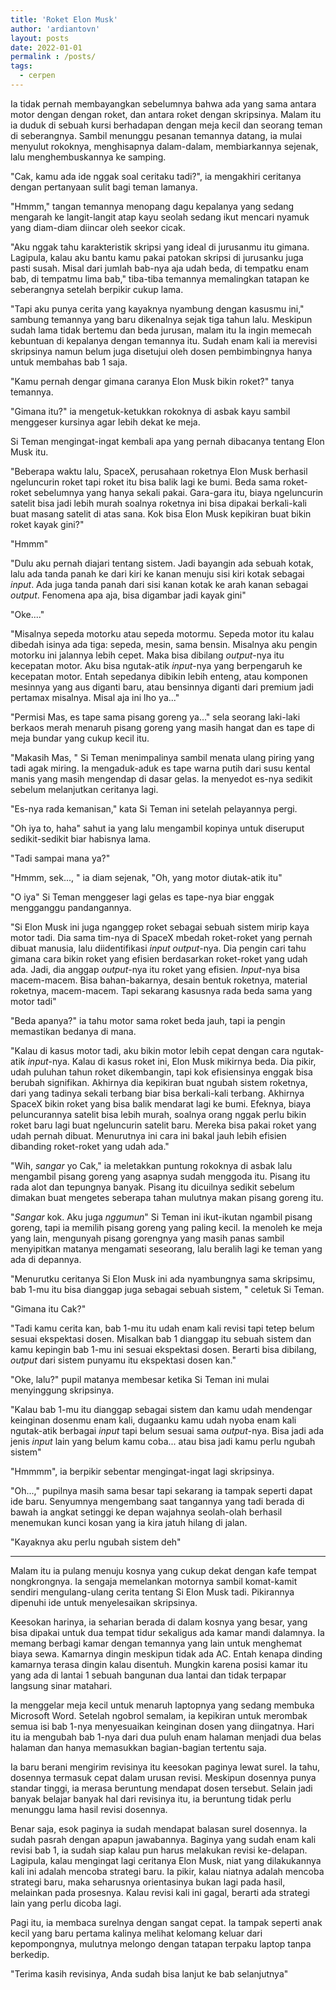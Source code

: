 ```yaml
---
title: 'Roket Elon Musk'
author: 'ardiantovn'
layout: posts
date: 2022-01-01
permalink : /posts/
tags:
  - cerpen
---
```


Ia tidak pernah membayangkan sebelumnya bahwa ada yang sama antara motor dengan dengan roket, dan antara roket dengan skripsinya. Malam itu ia duduk di sebuah kursi berhadapan dengan meja kecil dan seorang teman di seberangnya. Sambil menunggu pesanan temannya datang, ia mulai menyulut rokoknya, menghisapnya dalam-dalam, membiarkannya sejenak, lalu menghembuskannya ke samping.

"Cak, kamu ada ide nggak soal ceritaku tadi?", ia mengakhiri ceritanya dengan pertanyaan sulit bagi teman lamanya.

"Hmmm," tangan temannya menopang dagu kepalanya yang sedang mengarah ke langit-langit atap kayu seolah sedang ikut mencari nyamuk yang diam-diam diincar oleh seekor cicak.

"Aku nggak tahu karakteristik skripsi yang ideal di jurusanmu itu gimana. Lagipula, kalau aku bantu kamu pakai patokan skripsi di jurusanku juga pasti susah. Misal dari jumlah bab-nya aja udah beda, di tempatku enam bab, di tempatmu lima bab," tiba-tiba temannya memalingkan tatapan ke seberangnya setelah berpikir cukup lama.

"Tapi aku punya cerita yang kayaknya nyambung dengan kasusmu ini," sambung temannya yang baru dikenalnya sejak tiga tahun lalu. Meskipun sudah lama tidak bertemu dan beda jurusan, malam itu Ia ingin memecah kebuntuan di kepalanya dengan temannya itu. Sudah enam kali ia merevisi skripsinya namun belum juga disetujui oleh dosen pembimbingnya hanya untuk membahas bab 1 saja. 

"Kamu pernah dengar gimana caranya Elon Musk bikin roket?" tanya temannya.

"Gimana itu?" ia mengetuk-ketukkan rokoknya di asbak kayu sambil menggeser kursinya agar lebih dekat ke meja.

Si Teman mengingat-ingat kembali apa yang pernah dibacanya tentang Elon Musk itu.

"Beberapa waktu lalu, SpaceX, perusahaan roketnya Elon Musk berhasil ngeluncurin roket tapi roket itu bisa balik lagi ke bumi. Beda sama roket-roket sebelumnya yang hanya sekali pakai. Gara-gara itu, biaya ngeluncurin satelit bisa jadi lebih murah soalnya roketnya ini bisa dipakai berkali-kali buat masang satelit di atas sana. Kok bisa Elon Musk kepikiran buat bikin roket kayak gini?"

"Hmmm"

"Dulu aku pernah diajari tentang sistem. Jadi bayangin ada sebuah kotak, lalu ada tanda panah ke dari kiri ke kanan menuju sisi kiri kotak sebagai _input_. Ada juga tanda panah dari sisi kanan kotak ke arah kanan sebagai _output_. Fenomena apa aja, bisa digambar jadi kayak gini"

"Oke...."

"Misalnya sepeda motorku atau sepeda motormu. Sepeda motor itu kalau dibedah isinya ada tiga: sepeda, mesin, sama bensin. Misalnya aku pengin motorku ini jalannya lebih cepet. Maka bisa dibilang  _output_-nya itu kecepatan motor. Aku bisa ngutak-atik _input_-nya yang berpengaruh ke kecepatan motor. Entah sepedanya dibikin lebih enteng, atau komponen mesinnya yang aus diganti baru, atau bensinnya diganti dari premium jadi pertamax misalnya. Misal aja ini lho ya..."

"Permisi Mas, es tape sama pisang goreng ya..." sela seorang laki-laki berkaos merah menaruh pisang goreng yang masih hangat dan es tape di meja bundar yang cukup kecil itu.

"Makasih Mas, " Si Teman menimpalinya sambil menata ulang piring yang tadi agak miring. Ia mengaduk-aduk es tape warna putih dari susu kental manis yang masih mengendap di dasar gelas. Ia menyedot es-nya sedikit sebelum melanjutkan ceritanya lagi.

"Es-nya rada kemanisan," kata Si Teman ini setelah pelayannya pergi.

"Oh iya to, haha" sahut ia yang lalu mengambil kopinya untuk diseruput sedikit-sedikit biar habisnya lama.

"Tadi sampai mana ya?"

"Hmmm, sek..., " ia diam sejenak, "Oh, yang motor diutak-atik itu"

"O iya" Si Teman menggeser lagi gelas es tape-nya biar enggak mengganggu pandangannya. 

"Si Elon Musk ini juga nganggep roket sebagai sebuah sistem mirip kaya motor tadi. Dia sama tim-nya di SpaceX mbedah roket-roket yang pernah dibuat manusia, lalu diidentifikasi _input output_-nya. Dia pengin cari tahu gimana cara bikin roket yang efisien berdasarkan roket-roket yang udah ada. Jadi, dia anggap _output_-nya itu roket yang efisien. _Input_-nya bisa macem-macem. Bisa bahan-bakarnya, desain bentuk roketnya, material roketnya, macem-macem. Tapi sekarang kasusnya rada beda sama yang motor tadi"

"Beda apanya?" ia tahu motor sama roket beda jauh, tapi ia pengin memastikan bedanya di mana.

"Kalau di kasus motor tadi, aku bikin motor lebih cepat dengan cara ngutak-atik _input_-nya. Kalau di kasus roket ini, Elon Musk mikirnya beda. Dia pikir, udah puluhan tahun roket dikembangin, tapi kok efisiensinya enggak bisa berubah signifikan. Akhirnya dia kepikiran buat ngubah sistem roketnya, dari yang tadinya sekali terbang biar bisa berkali-kali terbang. Akhirnya SpaceX bikin roket yang bisa balik mendarat lagi ke bumi. Efeknya, biaya peluncurannya satelit bisa lebih murah, soalnya orang nggak perlu bikin roket baru lagi buat ngeluncurin satelit baru. Mereka bisa pakai roket yang udah pernah dibuat. Menurutnya ini cara ini bakal jauh lebih efisien dibanding roket-roket yang udah ada."

"Wih, _sangar_ yo Cak," ia meletakkan puntung rokoknya di asbak lalu mengambil pisang goreng yang asapnya sudah menggoda itu. Pisang itu rada alot dan tepungnya banyak. Pisang itu dicuilnya sedikit sebelum dimakan buat mengetes seberapa tahan mulutnya makan pisang goreng itu.

"_Sangar_ kok. Aku juga _nggumun_" Si Teman ini ikut-ikutan ngambil pisang goreng, tapi ia memilih pisang goreng yang paling kecil. Ia menoleh ke meja yang lain, mengunyah pisang gorengnya yang masih panas sambil menyipitkan matanya mengamati seseorang, lalu beralih lagi ke teman yang ada di depannya.

"Menurutku ceritanya Si Elon Musk ini ada nyambungnya sama skripsimu, bab 1-mu itu bisa dianggap juga sebagai sebuah sistem, " celetuk Si Teman.

"Gimana itu Cak?"

"Tadi kamu cerita kan, bab 1-mu itu udah enam kali revisi tapi tetep belum sesuai ekspektasi dosen. Misalkan bab 1 dianggap itu sebuah sistem dan kamu kepingin bab 1-mu ini sesuai ekspektasi dosen. Berarti bisa dibilang, _output_ dari sistem punyamu itu ekspektasi dosen kan."

"Oke, lalu?" pupil matanya membesar ketika Si Teman ini mulai menyinggung skripsinya.

"Kalau bab 1-mu itu dianggap sebagai sistem dan kamu udah mendengar keinginan dosenmu enam kali, dugaanku kamu udah nyoba enam kali ngutak-atik berbagai _input_ tapi belum sesuai sama _output_-nya. Bisa jadi ada jenis _input_ lain yang belum kamu coba... atau bisa jadi kamu perlu ngubah sistem"

"Hmmmm", ia berpikir sebentar mengingat-ingat lagi skripsinya.

"Oh...," pupilnya masih sama besar tapi sekarang ia tampak seperti dapat ide baru. Senyumnya mengembang saat tangannya yang tadi berada di bawah ia angkat setinggi ke depan wajahnya seolah-olah berhasil menemukan kunci kosan yang ia kira jatuh hilang di jalan.

"Kayaknya aku perlu ngubah sistem deh" 

***

Malam itu ia pulang menuju kosnya yang cukup dekat dengan kafe tempat nongkrongnya. Ia sengaja memelankan motornya sambil komat-kamit sendiri mengulang-ulang cerita tentang Si Elon Musk tadi. Pikirannya dipenuhi ide untuk menyelesaikan skripsinya.

Keesokan harinya, ia seharian berada di dalam kosnya yang besar, yang bisa dipakai untuk dua tempat tidur sekaligus ada kamar mandi dalamnya. Ia memang berbagi kamar dengan temannya yang lain untuk menghemat biaya sewa. Kamarnya dingin meskipun tidak ada AC. Entah kenapa dinding kamarnya terasa dingin kalau disentuh. Mungkin karena posisi kamar itu yang ada di lantai 1 sebuah bangunan dua lantai dan tidak terpapar langsung sinar matahari.

Ia menggelar meja kecil untuk menaruh laptopnya yang sedang membuka Microsoft Word. Setelah ngobrol semalam, ia kepikiran untuk merombak semua isi bab 1-nya menyesuaikan keinginan dosen yang diingatnya. Hari itu ia mengubah bab 1-nya dari dua puluh enam halaman menjadi  dua belas halaman dan hanya memasukkan bagian-bagian tertentu saja.

Ia baru berani mengirim revisinya itu keesokan paginya lewat surel. Ia tahu, dosennya termasuk cepat dalam urusan revisi. Meskipun dosennya punya standar tinggi, ia merasa beruntung mendapat dosen tersebut. Selain jadi banyak belajar banyak hal dari revisinya itu, ia beruntung tidak perlu menunggu lama hasil revisi dosennya. 

Benar saja, esok paginya ia sudah mendapat balasan surel dosennya. Ia sudah pasrah dengan apapun jawabannya. Baginya yang sudah enam kali revisi bab 1, ia sudah siap kalau pun harus melakukan revisi ke-delapan. Lagipula, kalau mengingat lagi ceritanya Elon Musk, niat yang dilakukannya kali ini adalah mencoba strategi baru. Ia pikir, kalau niatnya adalah mencoba strategi baru, maka seharusnya orientasinya bukan lagi pada hasil, melainkan pada prosesnya. Kalau revisi kali ini gagal, berarti ada strategi lain yang perlu dicoba lagi.

Pagi itu, ia membaca surelnya dengan sangat cepat. Ia tampak seperti anak kecil yang baru pertama kalinya melihat kelomang keluar dari kepompongnya, mulutnya melongo dengan tatapan terpaku laptop tanpa berkedip. 

"Terima kasih revisinya, Anda sudah bisa lanjut ke bab selanjutnya"
